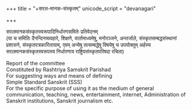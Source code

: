 +++
title = "+सरल-मानक-संस्कृतम्"
unicode_script = "devanagari"

+++

सरलमानकसंस्कृतस्वरूपादिनिर्धारणसमितेः प्रतिवेदनम्  
(या च समितिः दैनन्दिनव्यवहारे, शिक्षणे, वार्तामाध्यमेषु, मनोरञ्जने, अन्तर्जाले, संस्कृतसम्बद्धसंस्थानां प्रशासने, संस्कृतपत्रकारितायाम्,  एवम् अन्येषु तत्सम्बद्धेषु विषयेषु च उपयोक्तुम् अर्हस्य सरलमानकसंस्कृतस्वरूपस्य निर्धारणाय राष्ट्रियसंस्कृतपरिषदा रचिता) 

Report of the committee  
Constituted by Rashtriya Samskrit Parishad  
For suggesting ways and means of defining  
Simple Standard Sanskrit (SSS)  
For the specific purpose of using it as the medium of general communication, teaching, news, entertainment, internet, Administration of Sanskrit institutions, 
Sanskrit journalism etc. 

